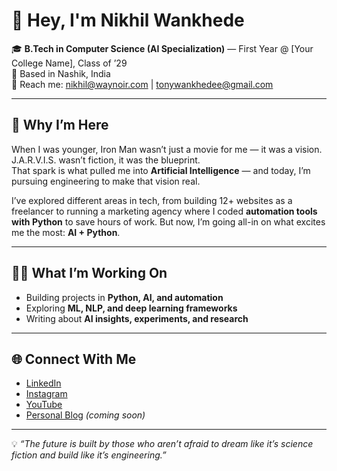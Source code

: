 # 👋 Hey, I'm Nikhil Wankhede  

🎓 **B.Tech in Computer Science (AI Specialization)** — First Year @ [Your College Name], Class of ’29  
📍 Based in Nashik, India  
📧 Reach me: nikhil@waynoir.com | tonywankhedee@gmail.com  

---

## 🚀 Why I’m Here  
When I was younger, Iron Man wasn’t just a movie for me — it was a vision.  
J.A.R.V.I.S. wasn’t fiction, it was the blueprint.  
That spark is what pulled me into **Artificial Intelligence** — and today, I’m pursuing engineering to make that vision real.  

I’ve explored different areas in tech, from building 12+ websites as a freelancer to running a marketing agency where I coded **automation tools with Python** to save hours of work. But now, I’m going all-in on what excites me the most: **AI + Python**.  

---

## 🧑‍💻 What I’m Working On  
- Building projects in **Python, AI, and automation**  
- Exploring **ML, NLP, and deep learning frameworks**  
- Writing about **AI insights, experiments, and research**  

---

## 🌐 Connect With Me  
- [LinkedIn](https://linkedin.com/in/nikhilwankhedee)  
- [Instagram](https://instagram.com/yourhandle)  
- [YouTube](https://youtube.com/@yourchannel)  
- [Personal Blog](https://nikhil.is-a.dev) *(coming soon)*  

---

💡 *“The future is built by those who aren’t afraid to dream like it’s science fiction and build like it’s engineering.”*  
